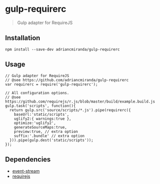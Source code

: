 # gulp-requirerc
> Gulp adapter for RequireJS

## Installation

```terminal
npm install --save-dev adriancmiranda/gulp-requirerc
````

## Usage

```node
// Gulp adapter for RequireJS
// @see https://github.com/adriancmiranda/gulp-requirerc
var requirerc = require('gulp-requirerc');

// All configuration options.
// @see https://github.com/requirejs/r.js/blob/master/build/example.build.js
gulp.task('scripts', function(){
  return gulp.src('source/scripts/*.js').pipe(requirerc({
    baseUrl:'static/scripts',
    uglify2:{ warnings:true },
    optimize:'uglify2',
    generateSourceMaps:true,
    preview:true, // extra option
    suffix:'.bundle' // extra option
  })).pipe(gulp.dest('static/scripts'));
});
```

## Dependencies

* [event-stream](https://www.npmjs.com/package/event-stream)
* [requirejs](https://www.npmjs.com/package/requirejs)

